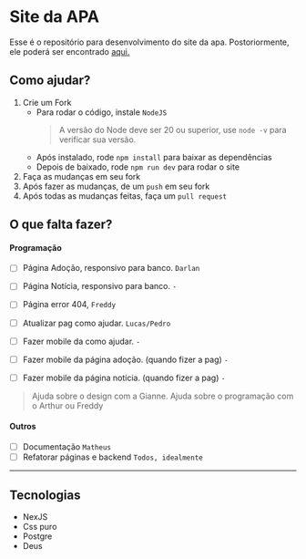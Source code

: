 # Site da APA

Esse é o repositório para desenvolvimento do site da apa. Postoriormente, ele poderá ser encontrado [aqui.](apasbs.org)

## Como ajudar?

 1. Crie um Fork
	 - Para rodar o código, instale `NodeJS`
		 > A versão do Node deve ser 20 ou superior, use `node -v` para verificar sua versão.
	 - Após instalado, rode `npm install` para baixar as dependências
	 - Depois de baixado, rode `npm run dev` para rodar o site 
 2. Faça as mudanças em seu fork
 3. Após fazer as mudanças, de um `push` em seu fork
 4. Após todas as mudanças feitas, faça um `pull request`

## O que falta fazer?

#### Programação
 - [ ] Página Adoção, responsivo para banco. `Darlan` 
 - [ ] Página Notícia, responsivo para banco. `-`
 - [ ] Página error 404, `Freddy`
 - [ ] Atualizar pag como ajudar. `Lucas/Pedro`

 - [ ] Fazer mobile da como ajudar. `-`
 - [ ] Fazer mobile da página adoção. (quando fizer a pag) `-`
 - [ ] Fazer mobile da página notícia. (quando fizer a pag) `-`
 > Ajuda sobre o design com a Gianne.
 > Ajuda sobre o programação com o Arthur ou Freddy
#### Outros
 - [ ] Documentação `Matheus`
 - [ ] Refatorar páginas e backend `Todos, idealmente`

---
## Tecnologias
- NexJS
- Css puro
- Postgre
- Deus
